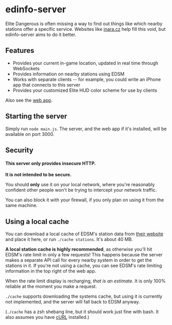 # edinfo-server

Elite Dangerous is often missing a way to find out things like which nearby stations offer a specific service. Websites like [inara.cz](https://inara.cz) help fill this void, but edinfo-server aims to do it better.

## Features

- Provides your current in-game location, updated in real time through WebSockets
- Provides information on nearby stations using EDSM
- Works with separate clients -- for example, you could write an iPhone app that connects to this server
- Provides your customized Elite HUD color scheme for use by clients

Also see the [web app][webapp].

## Starting the server

Simply run `node main.js`. The server, and the web app if it's installed, will be available on port 3000.

## Security

#### This server only provides insecure HTTP. ####

**It is not intended to be secure.**

You should **only** use it on your local network, where you're reasonably confident other people won't be trying to intercept your network traffic.

You can also block it with your firewall, if you only plan on using it from the same machine.

## Using a local cache

You can download a local cache of EDSM's station data from [their website][edsm-station-dump] and place it here, or run `./cache stations`. It's about 40 MB.

**A local station cache is highly recommended**, as otherwise you'll hit EDSM's rate limit in only a few requests! This happens because the server makes a separate API call for every nearby system in order to get the stations in it. If you're not using a cache, you can see EDSM's rate limiting information in the top right of the web app.

When the rate limit display is recharging, _that is an estimate_. It is only 100% reliable at the moment you make a request.

`./cache` supports downloading the systems cache, but using it is currently not implemented, and the server will fall back to EDSM anyway.

(`./cache` has a zsh shebang line, but it should work just fine with bash. It also assumes you have [cURL](https://curl.haxx.se/) installed.)

[webapp]: https://github.com/SilverWolf32/edinfo-server-webapp
[edsm-station-dump]: https://www.edsm.net/dump/stations.json
